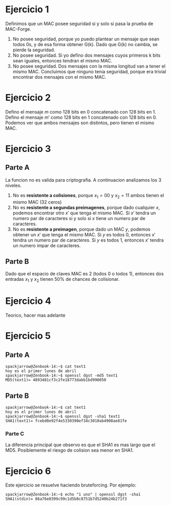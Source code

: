 # Ejercicio 1
Definimos que un MAC posee seguridad si y solo si pasa la prueba de MAC-Forge.
1. No posee seguridad, porque yo puedo plantear un mensaje que sean todos 0s, y de esa forma obtener G(k). Dado que G(k) no cambia, se pierde la seguridad.
2. No posee seguridad. Si yo defino dos mensajes cuyos primeros k bits sean iguales, entonces tendran el mismo MAC.
3. No posee seguridad. Dos mensajes con la misma longitud van a tener el mismo MAC.
Concluimos que ninguno tenia seguridad, porque era trivial encontrar dos mensajes con el mismo MAC.

# Ejercicio 2
Defino el mensaje $m$ como 128 bits en 0 concatenado con 128 bits en 1.
Defino el mensaje $m'$ como 128 bits en 1 concatenado con 128 bits en 0.
Podemos ver que ambos mensajes son distintos, pero tienen el mismo MAC.
# Ejercicio 3
## Parte A
La funcion no es valida para criptografia. A continuacion analizamos los 3 niveles.
1. No es **resistente a colisiones**, porque $x_1 = 00$ y $x_2 = 11$ ambos tienen el mismo MAC (32 ceros)
2. No es **resistente a segundas preimagenes**, porque dado cualquier $x$, podemos encontrar otro $x'$ que tenga el mismo MAC. Si $x'$ tendra un numero par de caracteres si y solo si $x$ tiene un numero par de caracteres.
3. No es **resistente a preimagen**, porque dado un MAC $y$, podemos obtener un $x'$ que tenga el mismo MAC. Si $y$ es todos 0, entonces $x'$ tendra un numero par de caracteres. Si $y$ es todos 1, entonces $x'$ tendra un numero impar de caracteres.
## Parte B
Dado que el espacio de claves MAC es 2 (todos 0 o todos 1), entonces dos entradas $x_1$ y $x_2$ tienen $50\%$ de chances de colisionar.
# Ejercicio 4
Teorico, hacer mas adelante
# Ejercicio 5
## Parte A
```
spackjarrow@Zenbook-14:~$ cat text1
hoy es el primer lunes de abril
spackjarrow@Zenbook-14:~$ openssl dgst -md5 text1
MD5(text1)= 4893481cf3c2fe18773dabb1bd990050
```
## Parte B
```
spackjarrow@Zenbook-14:~$ cat text1
hoy es el primer lunes de abril
spackjarrow@Zenbook-14:~$ openssl dgst -sha1 text1
SHA1(text1)= fcebd0e92f4e5330390ef34c3010ab4908ae81fe
```
### Parte C
La diferencia principal que observo es que el SHA1 es mas largo que el MD5. Posiblemente el riesgo de colision sea menor en SHA1.
# Ejercicio 6
Este ejercicio se resuelve haciendo bruteforcing. Por ejemplo:
```
spackjarrow@Zenbook-14:~$ echo "1 uno" | openssl dgst -sha1
SHA1(stdin)= 86a76e0399c99c1d5b8c8751b7d5240b24b271f3
```
